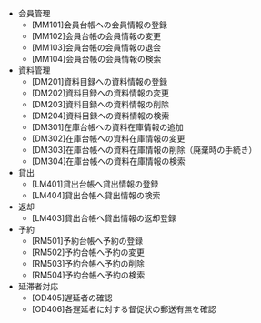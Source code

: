 - 会員管理
  - [MM101]会員台帳への会員情報の登録
  - [MM102]会員台帳の会員情報の変更
  - [MM103]会員台帳の会員情報の退会
  - [MM104]会員台帳の会員情報の検索
- 資料管理
  - [DM201]資料目録への資料情報の登録
  - [DM202]資料目録への資料情報の変更
  - [DM203]資料目録への資料情報の削除
  - [DM204]資料目録への資料情報の検索
  - [DM301]在庫台帳への資料在庫情報の追加
  - [DM302]在庫台帳への資料在庫情報の変更
  - [DM303]在庫台帳への資料在庫情報の削除（廃棄時の手続き）
  - [DM304]在庫台帳への資料在庫情報の検索
- 貸出
  - [LM401]貸出台帳へ貸出情報の登録
  - [LM404]貸出台帳へ貸出情報の検索
- 返却
  - [LM403]貸出台帳へ貸出情報の返却登録
- 予約
  - [RM501]予約台帳へ予約の登録
  - [RM502]予約台帳へ予約の変更
  - [RM503]予約台帳へ予約の削除
  - [RM504]予約台帳へ予約の検索
- 延滞者対応
  - [OD405]遅延者の確認
  - [OD406]各遅延者に対する督促状の郵送有無を確認
